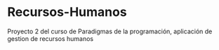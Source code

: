# Recursos-Humanos
Proyecto 2 del curso de Paradigmas de la programación, aplicación de gestion de recursos humanos
